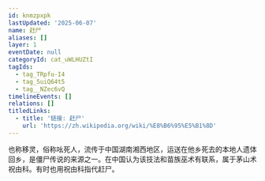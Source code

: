 ```yaml
---
id: knmzpxpk
lastUpdated: '2025-06-07'
name: 赶尸
aliases: []
layer: 1
eventDate: null
categoryId: cat_uWLHUZtI
tagIds:
  - tag_TRpfu-I4
  - tag_5uiQ64t5
  - tag__NZec6vQ
timelineEvents: []
relations: []
titledLinks:
  - title: '链接: 赶尸'
    url: 'https://zh.wikipedia.org/wiki/%E8%B6%95%E5%B1%8D'
---
```

也称移灵，俗称吆死人，流传于中国湖南湘西地区，运送在他乡死去的本地人遗体回乡，是僵尸传说的来源之一。在中国认为该技法和苗族巫术有联系，属于茅山术祝由科。有时也用祝由科指代赶尸。
